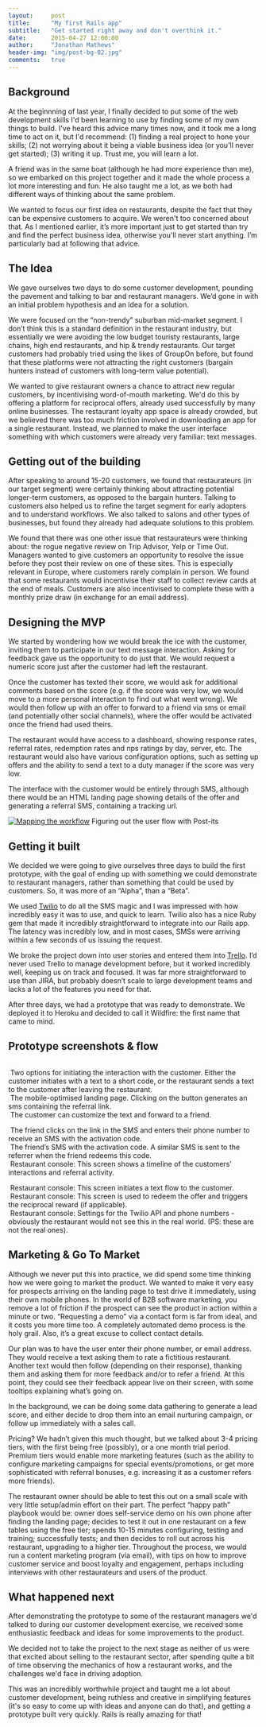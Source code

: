 ```yaml
---
layout:     post
title:      "My first Rails app"
subtitle:   "Get started right away and don't overthink it."
date:       2015-04-27 12:00:00
author:     "Jonathan Mathews"
header-img: "img/post-bg-02.jpg"
comments: 	true
---
```


<h2 class="section-heading">Background</h2>

<p>At the beginnning of last year, I finally decided to put some of the web development skills I'd been learning to use by finding some of my own things to build. I've heard this advice many times now, and it took me a long time to act on it, but I'd recommend: (1) finding a real project to hone your skills; (2) not worrying about it being a viable business idea (or you'll never get started); (3) writing it up. Trust me, you will learn a lot.</p>

<p>A friend was in the same boat (although he had more experience than me), so we embarked on this project together and it made the whole process a lot more interesting and fun. He also taught me a lot, as we both had different ways of thinking about the same problem.</p>

<p>We wanted to focus our first idea on restaurants, despite the fact that they can be expensive customers to acquire. We weren't too concerned about that. As I mentioned earlier, it’s more important just to get started than try and find the perfect business idea, otherwise you'll never start anything. I’m particularly bad at following that advice.</p>

<h2 class="section-heading">The Idea</h2>

<p>We gave ourselves two days to do some customer development, pounding the pavement and talking to bar and restaurant managers. We’d gone in with an initial problem hypothesis and an idea for a solution.</p>

<p>We were focused on the “non-trendy” suburban mid-market segment. I don’t think this is a standard definition in the restaurant industry, but essentially we were avoiding the low budget touristy restaurants, large chains, high end restaurants, and hip &amp; trendy restaurants. Our target customers had probably tried using the likes of GroupOn before, but found that these platforms were not attracting the right customers (bargain hunters instead of customers with long-term value potential).</p>

<p>We wanted to give restaurant owners a chance to attract new regular customers, by incentivising word-of-mouth marketing. We'd do this by offering a platform for reciprocal offers, already used successfully by many online businesses. The restaurant loyalty app space is already crowded, but we believed there was too much friction involved in downloading an app for a single restaurant. Instead, we planned to make the user interface something with which customers were already very familiar: text messages.</p>

<h2 class="section-heading">Getting out of the building</h2>

<p>After speaking to around 15-20 customers, we found that restaurateurs (in our target segment) were certainly thinking about attracting potential longer-term customers, as opposed to the bargain hunters. Talking to customers also helped us to refine the target segment for early adopters and to understand workflows. We also talked to salons and other types of businesses, but found they already had adequate solutions to this problem.</p>

<p>We found that there was one other issue that restaurateurs were thinking about: the rogue negative review on Trip Advisor, Yelp or Time Out. Managers wanted to give customers an opportunity to resolve the issue before they post their review on one of these sites. This is especially relevant in Europe, where customers rarely complain in person. We found that some restaurants would incentivise their staff to collect review cards at the end of meals. Customers are also incentivised to complete these with a monthly prize draw (in exchange for an email address).</p>

<h2 class="section-heading">Designing the MVP</h2>

<p>We started by wondering how we would break the ice with the customer, inviting them to participate in our text message interaction. Asking for feedback gave us the opportunity to do just that. We would request a numeric score just after the customer had left the restaurant.</p>

<p>Once the customer has texted their score, we would ask for additional comments based on the score (e.g. if the score was very low, we would move to a more personal interaction to find out what went wrong). We would then follow up with an offer to forward to a friend via sms or email (and potentially other social channels), where the offer would be activated once the friend had used theirs.</p>

<p>The restaurant would have access to a dashboard, showing response rates, referral rates, redemption rates and nps ratings by day, server, etc. The restaurant would also have various configuration options, such as setting up offers and the ability to send a text to a duty manager if the score was very low.</p>

<p>The interface with the customer would be entirely through SMS, although there would be an HTML landing page showing details of the offer and generating a referral SMS, containing a tracking url.</p>

<div>
<a href="{{ site.baseurl }}/img/first-rails-app-image06.jpg"><img src="{{ site.baseurl }}/img/first-rails-app-image06.jpg" alt="Mapping the workflow"></a>
	<span class="caption text-muted">Figuring out the user flow with Post-its</span>
</div>

<h2 class="section-heading">Getting it built</h2>

<p>We decided we were going to give ourselves three days to build the first prototype, with the goal of ending up with something we could demonstrate to restaurant managers, rather than something that could be used by customers. So, it was more of an “Alpha”, than a “Beta”.</p>
<p>We used <a href="https://www.twilio.com/" target="_blank">Twilio</a> to do all the SMS magic and I was impressed with how incredibly easy it was to use, and quick to learn. Twilio also has a nice Ruby gem that made it incredibly straightforward to integrate into our Rails app. The latency was incredibly low, and in most cases, SMSs were arriving within a few seconds of us issuing the request.</p>
<p>We broke the project down into user stories and entered them into <a href="https://trello.com/" target="_blank">Trello</a>. I’d never used Trello to manage development before, but it worked incredibly well, keeping us on track and focused. It was far more straightforward to use than JIRA, but probably doesn’t scale to large development teams and lacks a lot of the features you need for that.</p>
<p>After three days, we had a prototype that was ready to demonstrate. We deployed it to Heroku and decided to call it Wildfire: the first name that came to mind.</p>

<h2 class="section-heading">Prototype screenshots &amp; flow</h2>
<p></p>
<div class="container-fluid">
	<div class="row">
		<div class="col-md-4">
			<a href="{{ site.baseurl }}/img/first-rails-app-image02.png"><img src="{{ site.baseurl }}/img/first-rails-app-image02.png" alt=""></a>
			<p></p>
			<a href="{{ site.baseurl }}/img/first-rails-app-image01.png"><img src="{{ site.baseurl }}/img/first-rails-app-image01.png" alt=""></a>
			<span class="caption text-muted">Two options for initiating the interaction with the customer. Either the customer initiates with a text to a short code, or the restaurant sends a text to the customer after leaving the restaurant.<br></span>
		</div>
		<div class="col-md-4">
			<a href="{{ site.baseurl }}/img/first-rails-app-image09.png"><img src="{{ site.baseurl }}/img/first-rails-app-image09.png" alt=""></a>
			<span class="caption text-muted">The mobile-optimised landing page. Clicking on the button generates an sms containing the referral link.<br></span>
		</div>
		<div class="col-md-4">
			<a href="{{ site.baseurl }}/img/first-rails-app-image05.png"><img src="{{ site.baseurl }}/img/first-rails-app-image05.png" alt=""></a>
			<span class="caption text-muted">The customer can customize the text and forward to a friend.<br></span>
		</div>
	</div>
</div>
<p></p>
<div class="container-fluid">
	<div class="row">
		<div class="col-md-4">
			<a href="{{ site.baseurl }}/img/first-rails-app-image07.png"><img src="{{ site.baseurl }}/img/first-rails-app-image07.png" alt=""></a>
			<span class="caption text-muted">The friend clicks on the link in the SMS and enters their phone number to receive an SMS with the activation code.<br></span>
		</div>
		<div class="col-md-4">
			<a href="{{ site.baseurl }}/img/first-rails-app-image10.png"><img src="{{ site.baseurl }}/img/first-rails-app-image10.png" alt=""></a>
			<span class="caption text-muted">The friend’s SMS with the activation code. A similar SMS is sent to the referrer when the friend redeems this code.<br></span>
		</div>
		<div class="col-md-4">
			<a href="{{ site.baseurl }}/img/first-rails-app-image00.png"><img src="{{ site.baseurl }}/img/first-rails-app-image00.png" alt=""></a>
			<span class="caption text-muted">Restaurant console: This screen shows a timeline of the customers’ interactions and referral activity.<br></span>
		</div>
	</div>
</div>
<p></p>
<div class="container-fluid">
	<div class="row">
		<div class="col-md-4">
			<a href="{{ site.baseurl }}/img/first-rails-app-image08.png"><img src="{{ site.baseurl }}/img/first-rails-app-image08.png" alt=""></a>
			<span class="caption text-muted">Restaurant console: This screen initiates a text flow to the customer.<br></span>
		</div>
		<div class="col-md-4">
			<a href="{{ site.baseurl }}/img/first-rails-app-image04.png"><img src="{{ site.baseurl }}/img/first-rails-app-image04.png" alt=""></a>
			<span class="caption text-muted">Restaurant console: This screen is used to redeem the offer and triggers the reciprocal reward (if applicable).<br></span>
		</div>
		<div class="col-md-4">
			<a href="{{ site.baseurl }}/img/first-rails-app-image03.png"><img src="{{ site.baseurl }}/img/first-rails-app-image03.png" alt=""></a>
			<span class="caption text-muted">Restaurant console: Settings for the Twilio API and phone numbers - obviously the restaurant would not see this in the real world. (PS: these are not the real ones).<br></span>
		</div>
	</div>
</div>

<h2 class="section-heading">Marketing &amp; Go To Market</h2>

<p>Although we never put this into practice, we did spend some time thinking how we were going to market the product. We wanted to make it very easy for prospects arriving on the landing page to test drive it immediately, using their own mobile phones. In the world of B2B software marketing, you remove a lot of friction if the prospect can see the product in action within a minute or two. “Requesting a demo” via a contact form is far from ideal, and it costs you more time too. A completely automated demo process is the holy grail. Also, it’s a great excuse to collect contact details.</p>
<p>Our plan was to have the user enter their phone number, or email address. They would receive a text asking them to rate a fictitious restaurant. Another text would then follow (depending on their response), thanking them and asking them for more feedback and/or to refer a friend. At this point, they could see their feedback appear live on their screen, with some tooltips explaining what’s going on.</p>
<p>In the background, we can be doing some data gathering to generate a lead score, and either decide to drop them into an email nurturing campaign, or follow up immediately with a sales call.</p>
<p>Pricing? We hadn’t given this much thought, but we talked about 3-4 pricing tiers, with the first being free (possibly), or a one month trial period. Premium tiers would enable more marketing features (such as the ability to configure marketing campaigns for special events/promotions, or get more sophisticated with referral bonuses, e.g. increasing it as a customer refers more friends).</p>
<p>The restaurant owner should be able to test this out on a small scale with very little setup/admin effort on their part. The perfect “happy path” playbook would be: owner does self-service demo on his own phone after finding the landing page; decides to test it out in one restaurant on a few tables using the free tier; spends 10-15 minutes configuring, testing and training; successfully tests; and then decides to roll out across his restaurant, upgrading to a higher tier. Throughout the process, we would run a content marketing program (via email), with tips on how to improve customer service and boost loyalty and engagement, perhaps including interviews with other restaurateurs and users of the product.</p>

<h2 class="section-heading">What happened next</h2>

<p>After demonstrating the prototype to some of the restaurant managers we'd talked to during our customer development exercise, we received some enthusiastic feedback and ideas for some improvements to the product.</p>

<p>We decided not to take the project to the next stage as neither of us were that excited about selling to the restaurant sector, after spending quite a bit of time observing the mechanics of how a restaurant works, and the challenges we'd face in driving adoption.</p>

<p>This was an incredibly worthwhile project and taught me a lot about customer development, being ruthless and creative in simplifying features (it's so easy to come up with ideas and anyone can do that), and getting a prototype built very quickly. Rails is really amazing for that!</p>
